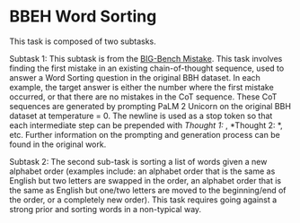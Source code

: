 # BBEH Word Sorting

This task is composed of two subtasks.

Subtask 1: This subtask is from the
[BIG-Bench Mistake](https://arxiv.org/pdf/2311.08516). This task involves
finding the first mistake in an existing chain-of-thought sequence, used to
answer a Word Sorting question in the original BBH dataset. In each example,
the target answer is either the number where the first mistake occurred, or
that there are no mistakes in the CoT sequence. These CoT sequences are
generated by prompting PaLM 2 Unicorn on the original BBH dataset at
temperature = 0. The newline is used as a stop token so that each
intermediate step can be prepended with *Thought 1:* , *Thought 2: *, etc.
Further information on the prompting and generation process can be found in
the original work.

Subtask 2: The second sub-task is sorting a list of words given a new
alphabet order (examples include: an alphabet order that is the same as
English but two letters are swapped in the order, an alphabet order that is
the same as English but one/two letters are moved to the beginning/end of the
order, or a completely new order). This task requires going against a strong
prior and sorting words in a non-typical way.
